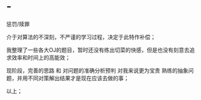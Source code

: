 # -
惩罚/赎罪

介于对算法的不深刻，不严谨的学习过程，决定于此特作补偿；

我整理了一些各大OJ的题目，暂时还没有练出切菜的快感，但是也没有刻意去追求效率和时间上的高能效；

现阶段，完善的思路 和 对问题的准确分析预判 对我来说更为宝贵
熟练的抽象问题，并用不同对策解出结果才是现在应该去做的事；

以上；
